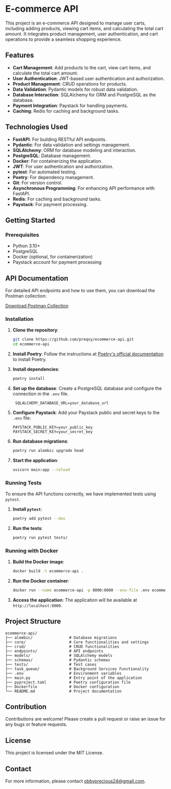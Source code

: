 # E-commerce API

This project is an e-commerce API designed to manage user carts, including adding products, viewing cart items, and calculating the total cart amount. It integrates product management, user authentication, and cart operations to provide a seamless shopping experience.

## Features

- **Cart Management**: Add products to the cart, view cart items, and calculate the total cart amount.
- **User Authentication**: JWT-based user authentication and authorization.
- **Product Management**: CRUD operations for products.
- **Data Validation**: Pydantic models for robust data validation.
- **Database Interaction**: SQLAlchemy for ORM and PostgreSQL as the database.
- **Payment Integration**: Paystack for handling payments.
- **Caching**: Redis for caching and background tasks.

## Technologies Used

- **FastAPI**: For building RESTful API endpoints.
- **Pydantic**: For data validation and settings management.
- **SQLAlchemy**: ORM for database modeling and interaction.
- **PostgreSQL**: Database management.
- **Docker**: For containerizing the application.
- **JWT**: For user authentication and authorization.
- **pytest**: For automated testing.
- **Poetry**: For dependency management.
- **Git**: For version control.
- **Asynchronous Programming**: For enhancing API performance with FastAPI.
- **Redis**: For caching and background tasks.
- **Paystack**: For payment processing.

## Getting Started

### Prerequisites

- Python 3.10+
- PostgreSQL
- Docker (optional, for containerization)
- Paystack account for payment processing

## API Documentation

For detailed API endpoints and how to use them, you can download the Postman collection:

[Download Postman Collection](https://github.com/preqsy/ecommerce-api/raw/main/ecommerce.postman_collections.json)

### Installation

1. **Clone the repository**:

   ```sh
   git clone https://github.com/preqsy/ecommerce-api.git
   cd ecommerce-api
   ```

2. **Install Poetry**:
   Follow the instructions at [Poetry's official documentation](https://python-poetry.org/docs/#installation) to install Poetry.

3. **Install dependencies**:

   ```sh
   poetry install
   ```

4. **Set up the database**:
   Create a PostgreSQL database and configure the connection in the `.env` file.

   ```
    SQLALCHEMY_DATABASE_URL=your_database_url
   ```

5. **Configure Paystack**:
   Add your Paystack public and secret keys to the `.env` file:

   ```
   PAYSTACK_PUBLIC_KEY=your_public_key
   PAYSTACK_SECRET_KEY=your_secret_key
   ```

6. **Run database migrations**:

   ```sh
   poetry run alembic upgrade head
   ```

7. **Start the application**:
   ```sh
   uvicorn main:app --reload
   ```

### Running Tests

To ensure the API functions correctly, we have implemented tests using `pytest`.

1. **Install `pytest`**:

   ```sh
   poetry add pytest --dev
   ```

2. **Run the tests**:
   ```sh
   poetry run pytest tests/
   ```

### Running with Docker

1. **Build the Docker image**:

   ```sh
   docker build -t ecommerce-api .
   ```

2. **Run the Docker container**:

   ```sh
   docker run --name ecommerce-api -p 8000:8000 --env-file .env ecommerce-api
   ```

3. **Access the application**:
   The application will be available at `http://localhost:8000`.

## Project Structure

```
ecommerce-api/
├── alembic/                # Database migrations
├── core/                   # Core functionalities and settings
├── crud/                   # CRUD functionalities
├── endpoints/              # API endpoints
├── models/                 # SQLAlchemy models
├── schemas/                # Pydantic schemas
├── tests/                  # Test cases
├── task_queue/             # Background Services Functionality
├── .env                    # Environment variables
├── main.py                 # Entry point of the application
├── pyproject.toml          # Poetry configuration file
├── Dockerfile              # Docker configuration
└── README.md               # Project documentation
```

## Contribution

Contributions are welcome! Please create a pull request or raise an issue for any bugs or feature requests.

## License

This project is licensed under the MIT License.

## Contact

For more information, please contact [obbyprecious24@gmail.com](mailto:obbyprecious24@gmail.com).

